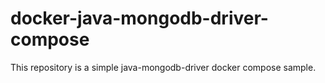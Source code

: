 # docker-java-mongodb-driver-compose

This repository is a simple java-mongodb-driver docker compose sample.

